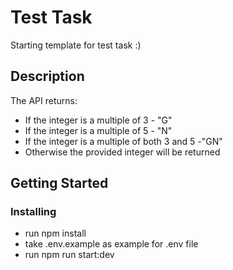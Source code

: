 # Test Task

Starting template for test task :)

## Description

The API returns:

- If the integer is a multiple of 3 - "G"
- If the integer is a multiple of 5 - "N"
- If the integer is a multiple of both 3 and 5 -"GN"
- Otherwise the provided integer will be returned
  

## Getting Started


### Installing

* run npm install
* take .env.example as example for .env file
* run npm run start:dev

